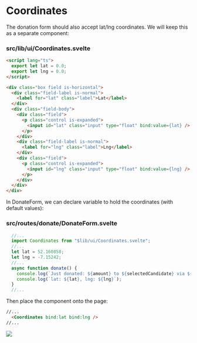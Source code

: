 # Coordinates

The donation form should also accept lat/lng coordinates. We will keep this as a separate component:

### src/lib/ui/Coordinates.svelte

~~~html
<script lang="ts">
  export let lat = 0.0;
  export let lng = 0.0;
</script>

<div class="box field is-horizontal">
  <div class="field-label is-normal">
    <label for="lat" class="label">Lat</label>
  </div>
  <div class="field-body">
    <div class="field">
      <p class="control is-expanded">
        <input id="lat" class="input" type="float" bind:value={lat} />
      </p>
    </div>
    <div class="field-label is-normal">
      <label for="lng" class="label">Lng</label>
    </div>
    <div class="field">
      <p class="control is-expanded">
        <input id="lng" class="input" type="float" bind:value={lng} />
      </p>
    </div>
  </div>
</div>
~~~

In DonateForm, we can declare variable to hold the coordinates (with default values):

### src/routes/donate/DonateForm.svelte

~~~typescript
  //...
  import Coordinates from "$lib/ui/Coordinates.svelte";
  //...
  let lat = 52.160858;
  let lng = -7.15242;
  //...
  async function donate() {
    console.log(`Just donated: ${amount} to ${selectedCandidate} via ${selectedMethod} payment`);
    console.log(`lat: ${lat}, lng: ${lng}`);
  }
  //...
~~~

Then place the component onto the page:

~~~html
//...
  <Coordinates bind:lat bind:lng />
//...
~~~

![](img/51.png)
